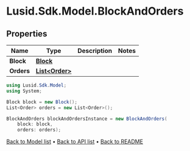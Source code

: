 # Lusid.Sdk.Model.BlockAndOrders

## Properties

Name | Type | Description | Notes
------------ | ------------- | ------------- | -------------
**Block** | [**Block**](Block.md) |  | 
**Orders** | [**List&lt;Order&gt;**](Order.md) |  | 

```csharp
using Lusid.Sdk.Model;
using System;

Block block = new Block();
List<Order> orders = new List<Order>();

BlockAndOrders blockAndOrdersInstance = new BlockAndOrders(
    block: block,
    orders: orders);
```

[Back to Model list](../README.md#documentation-for-models) &#8226; [Back to API list](../README.md#documentation-for-api-endpoints) &#8226; [Back to README](../README.md)
